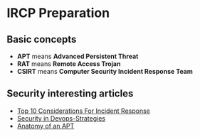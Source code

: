 # IRCP Preparation
## Basic concepts
* **APT** means **Advanced Persistent Threat**
* **RAT** means **Remote Access Trojan**
* **CSIRT** means **Computer Security Incident Response Team**
## Security interesting articles
* [Top 10 Considerations For Incident Response](https://www.owasp.org/images/b/bd/IR_Top_10_Considerations_-_Slides-v2.pdf)
* [Security in Devops-Strategies](https://docs.google.com/presentation/d/1M4cx_zVFN7WCKybV2c7c8L0QG9gP5z78JAIELRhkVkg/edit#slide=id.p)
* [Anatomy of an APT](https://www.youtube.com/watch?v=SZCE677ijMU&feature=youtu.be)
